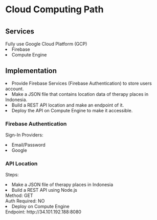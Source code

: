<h1>Cloud Computing Path<h1>

<h2>Services</h2>
Fully use Google Cloud Platform (GCP)
  <li>Firebase</li>
  <li>Compute Engine</li>
  
<h2>Implementation</h2>
  <li>Provide Firebase Services (Firebase Authentication) to store users account.</li>
  <li>Make a JSON file that contains location data of therapy places in Indonesia.</li>
  <li>Build a REST API location and make an endpoint of it.</li>
  <li>Deploy the API on Compute Engine to make it accessible.</li>
  
  <h3>Firebase Authentication</h3>
  <p>
  Sign-In Providers:
    <li>Email/Password</li>
    <li>Google</li>
  </p>
  
  <h3>API Location</h3>
  <p>
    Steps:
    <li>Make a JSON file of therapy places in Indonesia</li>
    <li>Build a REST API using Node.js</li>
    Method: GET </br>
    Auth Required: NO
    <li>Deploy on Compute Engine</li>
    Endpoint: http://34.101.192.188:8080
  </p>
